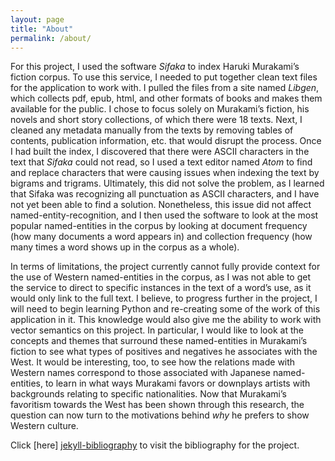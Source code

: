 ```yaml
---
layout: page
title: "About"
permalink: /about/
---
```


For this project, I used the software *Sifaka* to index Haruki Murakami’s fiction corpus. To use this service, I needed to put together clean text files for the application to work with. I pulled the files from a site named *Libgen*, which collects pdf, epub, html, and other formats of books and makes them available for the public. I chose to focus solely on Murakami’s fiction, his novels and short story collections, of which there were 18 texts. Next, I cleaned any metadata manually from the texts by removing tables of contents, publication information, etc. that would disrupt the process. Once I had built the index, I discovered that there were ASCII characters in the text that *Sifaka* could not read, so I used a text editor named *Atom* to find and replace characters that were causing issues when indexing the text by bigrams and trigrams. Ultimately, this did not solve the problem, as I learned that Sifaka was recognizing all punctuation as ASCII characters, and I have not yet been able to find a solution. Nonetheless, this issue did not affect named-entity-recognition, and I then used the software to look at the most popular named-entities in the corpus by looking at document frequency (how many documents a word appears in) and collection frequency (how many times a word shows up in the corpus as a whole). 

In terms of limitations, the project currently cannot fully provide context for the use of Western named-entities in the corpus, as I was not able to get the service to direct to specific instances in the text of a word’s use, as it would only link to the full text. I believe, to progress further in the project, I will need to begin learning Python and re-creating some of the work of this application in it. This knowledge would also give me the ability to work with vector semantics on this project. In particular, I would like to look at the concepts and themes that surround these named-entities in Murakami’s fiction to see what types of positives and negatives he associates with the West. It would be interesting, too, to see how the relations made with Western names correspond to those associated with Japanese named-entities, to learn in what ways Murakami favors or downplays artists with backgrounds relating to specific nationalities. Now that Murakami’s favoritism towards the West has been shown through this research, the question can now turn to the motivations behind *why* he prefers to show Western culture. 


Click [here] [jekyll-bibliography] to visit the bibliography for the project. 

[jekyll-bibliography]: https://cvaughan12.github.io/cpvaughan7/bibliography/